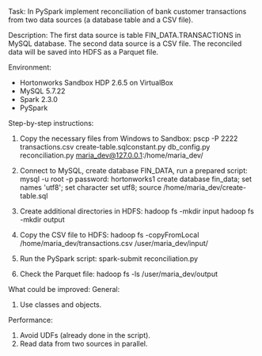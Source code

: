 Task:
In PySpark implement reconciliation of bank customer transactions from two data sources (a database table and a CSV file).

Description:
The first data source is table FIN_DATA.TRANSACTIONS in MySQL database.
The second data source is a CSV file.
The reconciled data will be saved into HDFS as a Parquet file.

Environment:
- Hortonworks Sandbox HDP 2.6.5 on VirtualBox
- MySQL 5.7.22
- Spark 2.3.0
- PySpark

Step-by-step instructions:
1. Copy the necessary files from Windows to Sandbox:
pscp -P 2222 transactions.csv create-table.sqlconstant.py db_config.py reconciliation.py maria_dev@127.0.0.1:/home/maria_dev/

2. Connect to MySQL, create database FIN_DATA, run a prepared script:
mysql -u root -p
password: hortonworks1
create database fin_data;
set names 'utf8';
set character set utf8;
source /home/maria_dev/create-table.sql

3. Create additional directories in HDFS:
hadoop fs -mkdir input
hadoop fs -mkdir output

4. Copy the CSV file to HDFS:
hadoop fs -copyFromLocal /home/maria_dev/transactions.csv /user/maria_dev/input/

5. Run the PySpark script:
spark-submit reconciliation.py

6. Check the Parquet file:
hadoop fs -ls /user/maria_dev/output

What could be improved:
General:
1. Use classes and objects.

Performance:
1. Avoid UDFs (already done in the script).
2. Read data from two sources in parallel.